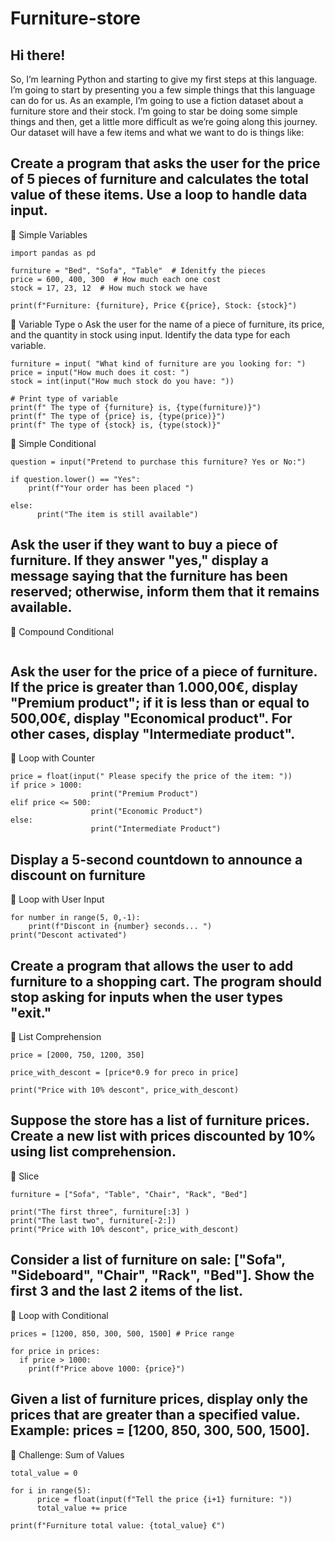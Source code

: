 # Furniture-store
## Hi there! 
 So, I’m learning Python and starting to give my first steps at this language. 
 I’m going to start by presenting you a few simple things that this language can do for us.
 As an example, I’m going to use a fiction dataset about a furniture store and their stock.
 I’m going to star be doing some simple things and then, get a little more difficult as we’re going along this journey. 
Our dataset will have a few items and what we want to do is things like:

## Create a program that asks the user for the price of 5 pieces of furniture and calculates the total value of these items. Use a loop to handle data input. 
	Simple Variables
```{python}
import pandas as pd

furniture = "Bed", "Sofa", "Table"  # Idenitfy the pieces
price = 600, 400, 300  # How much each one cost
stock = 17, 23, 12  # How much stock we have

print(f"Furniture: {furniture}, Price €{price}, Stock: {stock}")
```
  	Variable Type
    o	Ask the user for the name of a piece of furniture, its price, and the quantity in stock using input. Identify the data type for each variable.
```{python}
furniture = input( "What kind of furniture are you looking for: ")
price = input("How much does it cost: ")
stock = int(input("How much stock do you have: "))

# Print type of variable
print(f" The type of {furniture} is, {type(furniture)}")
print(f" The type of {price} is, {type(price)}")
print(f" The type of {stock} is, {type(stock)}"
```
	Simple Conditional
```{python}
question = input("Pretend to purchase this furniture? Yes or No:")

if question.lower() == "Yes":
    print(f"Your order has been placed ")

else:
	  print("The item is still available")
```
## Ask the user if they want to buy a piece of furniture. If they answer "yes," display a message saying that the furniture has been reserved; otherwise, inform them that it remains available.

	Compound Conditional
```{python}
```
## Ask the user for the price of a piece of furniture. If the price is greater than 1.000,00€, display "Premium product"; if it is less than or equal to 500,00€, display "Economical product". For other cases, display "Intermediate product".

	Loop with Counter
```{python}
price = float(input(" Please specify the price of the item: "))
if price > 1000:
	              print("Premium Product")
elif price <= 500:
	              print("Economic Product")
else:
	              print("Intermediate Product")
```
## Display a 5-second countdown to announce a discount on furniture

	Loop with User Input
```{python}
for number in range(5, 0,-1):
    print(f"Discont in {number} seconds... ")
print("Descont activated")
```
## Create a program that allows the user to add furniture to a shopping cart. The program should stop asking for inputs when the user types "exit."

	List Comprehension
```{python
price = [2000, 750, 1200, 350]

price_with_descont = [price*0.9 for preco in price]

print("Price with 10% descont", price_with_descont)
```  
## Suppose the store has a list of furniture prices. Create a new list with prices discounted by 10% using list comprehension.

	Slice
```{python}
furniture = ["Sofa", "Table", "Chair", "Rack", "Bed"]

print("The first three", furniture[:3] )
print("The last two", furniture[-2:])
print("Price with 10% descont", price_with_descont)
```
## Consider a list of furniture on sale: ["Sofa", "Sideboard", "Chair", "Rack", "Bed"]. Show the first 3 and the last 2 items of the list.

	Loop with Conditional
```{python}
prices = [1200, 850, 300, 500, 1500] # Price range

for price in prices:
  if price > 1000:
    print(f"Price above 1000: {price}")
```  
## Given a list of furniture prices, display only the prices that are greater than a specified value. Example: prices = [1200, 850, 300, 500, 1500].

	Challenge: Sum of Values
```{python
total_value = 0

for i in range(5):
	  price = float(input(f"Tell the price {i+1} furniture: "))
	  total_value += price

print(f"Furniture total value: {total_value} €")
``` 




